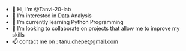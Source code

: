 - 👋 Hi, I’m @Tanvi-20-lab
- 👀 I’m interested in Data Analysis
- 🌱 I’m currently learning Python Programming
- 💞️ I’m looking to collaborate on projects that allow me to improve my skills
- 📫 contact me on : tanu.dhepe@gmail.com

<!---
Tanvi-20-lab/Tanvi-20-lab is a ✨ special ✨ repository because its `README.md` (this file) appears on your GitHub profile.
You can click the Preview link to take a look at your changes.
--->
